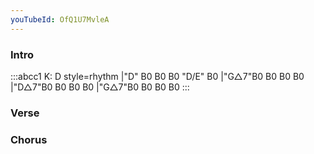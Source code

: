 ```yaml
---
youTubeId: OfQ1U7MvleA
---
```


### Intro

<span style="transform: scale(0.7)">

:::abcc1
K: D style=rhythm
|"D" B0 B0 B0 "D/E" B0 |"G△7"B0 B0 B0 B0 |"D△7"B0 B0 B0 B0 |"G△7"B0 B0 B0 B0 
:::
</span>

### Verse

### Chorus